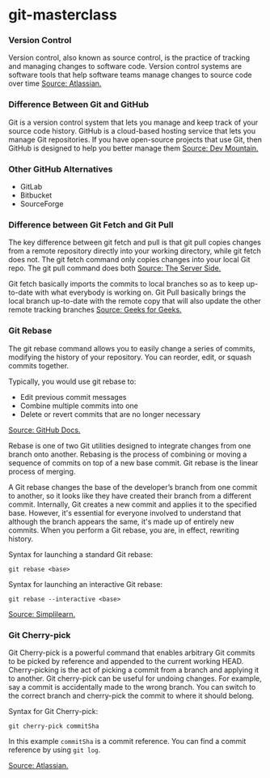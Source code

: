 # git-masterclass

### Version Control

Version control, also known as source control, is the practice of tracking and managing changes to software code. Version control systems are software tools that help software teams manage changes to source code over time [Source: Atlassian.](https://www.atlassian.com/git/tutorials/what-is-version-control)

### Difference Between Git and GitHub

Git is a version control system that lets you manage and keep track of your source code history. GitHub is a cloud-based hosting service that lets you manage Git repositories. If you have open-source projects that use Git, then GitHub is designed to help you better manage them [Source: Dev Mountain.](https://devmountain.com/blog/git-vs-github-whats-the-difference/)

### Other GitHub Alternatives

- GitLab
- Bitbucket
- SourceForge

### Difference between Git Fetch and Git Pull

The key difference between git fetch and pull is that git pull copies changes from a remote repository directly into your working directory, while git fetch does not. The git fetch command only copies changes into your local Git repo. The git pull command does both [Source: The Server Side.](https://www.theserverside.com/blog/Coffee-Talk-Java-News-Stories-and-Opinions/Git-pull-vs-fetch-Whats-the-difference)

Git fetch basically imports the commits to local branches so as to keep up-to-date with what everybody is working on. Git Pull basically brings the local branch up-to-date with the remote copy that will also update the other remote tracking branches [Source: Geeks for Geeks.](https://www.geeksforgeeks.org/git-difference-between-git-fetch-and-git-pull/)

### Git Rebase

The git rebase command allows you to easily change a series of commits, modifying the history of your repository. You can reorder, edit, or squash commits together.

Typically, you would use git rebase to:

- Edit previous commit messages
- Combine multiple commits into one
- Delete or revert commits that are no longer necessary

[Source: GitHub Docs.](https://docs.github.com/en/get-started/using-git/about-git-rebase)

Rebase is one of two Git utilities designed to integrate changes from one branch onto another. Rebasing is the process of combining or moving a sequence of commits on top of a new base commit. Git rebase is the linear process of merging.

A Git rebase changes the base of the developer’s branch from one commit to another, so it looks like they have created their branch from a different commit. Internally, Git creates a new commit and applies it to the specified base. However, it's essential for everyone involved to understand that although the branch appears the same, it's made up of entirely new commits. When you perform a Git rebase, you are, in effect, rewriting history.

Syntax for launching a standard Git rebase:

`git rebase <base>`

Syntax for launching an interactive Git rebase:

`git rebase --interactive <base>`

[Source: Simplilearn.](https://www.simplilearn.com/what-is-git-rebase-command-article)

### Git Cherry-pick

Git Cherry-pick is a powerful command that enables arbitrary Git commits to be picked by reference and appended to the current working HEAD. Cherry-picking is the act of picking a commit from a branch and applying it to another. Git cherry-pick can be useful for undoing changes. For example, say a commit is accidentally made to the wrong branch. You can switch to the correct branch and cherry-pick the commit to where it should belong.

Syntax for Git Cherry-pick:

`git cherry-pick commitSha`

In this example `commitSha` is a commit reference. You can find a commit reference by using `git log`.

[Source: Atlassian.](https://www.atlassian.com/git/tutorials/cherry-pick)
